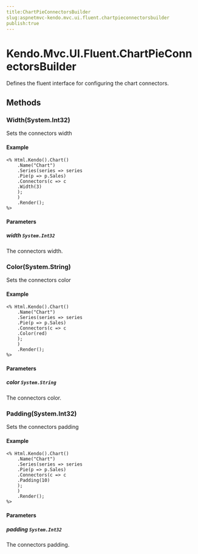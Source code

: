 ```yaml
---
title:ChartPieConnectorsBuilder
slug:aspnetmvc-kendo.mvc.ui.fluent.chartpieconnectorsbuilder
publish:true
---
```


# Kendo.Mvc.UI.Fluent.ChartPieConnectorsBuilder
Defines the fluent interface for configuring the chart connectors.



## Methods

### Width(System.Int32)
Sets the connectors width


#### Example

    <% Html.Kendo().Chart()
        .Name("Chart")
        .Series(series => series
        .Pie(p => p.Sales)
        .Connectors(c => c
        .Width(3)
        );
        )
        .Render();
    %>
        


#### Parameters

##### width `System.Int32`
The connectors width.




### Color(System.String)
Sets the connectors color


#### Example

    <% Html.Kendo().Chart()
        .Name("Chart")
        .Series(series => series
        .Pie(p => p.Sales)
        .Connectors(c => c
        .Color(red)
        );
        )
        .Render();
    %>
        


#### Parameters

##### color `System.String`
The connectors color.




### Padding(System.Int32)
Sets the connectors padding


#### Example

    <% Html.Kendo().Chart()
        .Name("Chart")
        .Series(series => series
        .Pie(p => p.Sales)
        .Connectors(c => c
        .Padding(10)
        );
        )
        .Render();
    %>
        


#### Parameters

##### padding `System.Int32`
The connectors padding.





